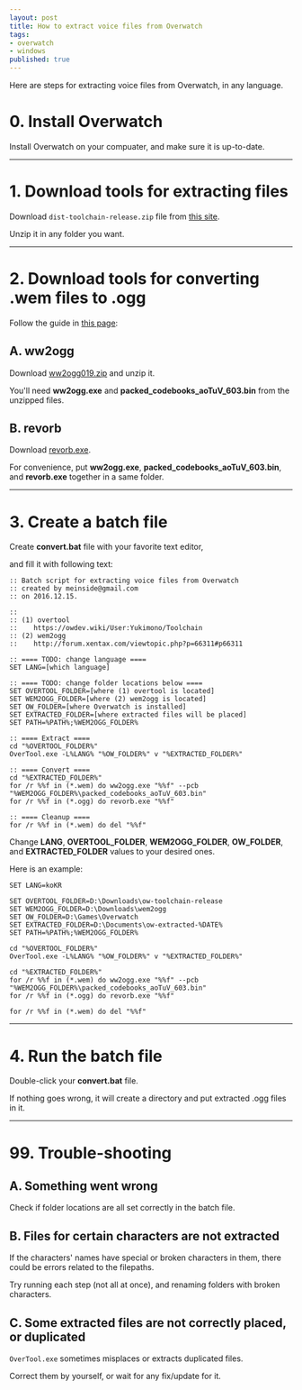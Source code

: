 ```yaml
---
layout: post
title: How to extract voice files from Overwatch
tags:
- overwatch
- windows
published: true
---
```


Here are steps for extracting voice files from Overwatch, in any language.

# 0. Install Overwatch

Install Overwatch on your compuater, and make sure it is up-to-date.

----

# 1. Download tools for extracting files

Download `dist-toolchain-release.zip` file from [this site](https://owdev.wiki/User:Yukimono/Toolchain).

Unzip it in any folder you want.

----

# 2. Download tools for converting .wem files to .ogg

Follow the guide in [this page](http://forum.xentax.com/viewtopic.php?p=66311#p66311):

## A. ww2ogg

Download [ww2ogg019.zip](http://hcs64.com/files/ww2ogg019.zip) and unzip it.

You'll need **ww2ogg.exe** and **packed_codebooks_aoTuV_603.bin** from the unzipped files.

## B. revorb

Download [revorb.exe](http://yirkha.fud.cz/progs/foobar2000/revorb.exe).

For convenience, put **ww2ogg.exe**, **packed_codebooks_aoTuV_603.bin**, and **revorb.exe** together in a same folder.

----

# 3. Create a batch file

Create **convert.bat** file with your favorite text editor,

and fill it with following text:

```
:: Batch script for extracting voice files from Overwatch
:: created by meinside@gmail.com
:: on 2016.12.15.

::
:: (1) overtool
::    https://owdev.wiki/User:Yukimono/Toolchain
:: (2) wem2ogg
::    http://forum.xentax.com/viewtopic.php?p=66311#p66311

:: ==== TODO: change language ====
SET LANG=[which language]

:: ==== TODO: change folder locations below ====
SET OVERTOOL_FOLDER=[where (1) overtool is located]
SET WEM2OGG_FOLDER=[where (2) wem2ogg is located]
SET OW_FOLDER=[where Overwatch is installed]
SET EXTRACTED_FOLDER=[where extracted files will be placed]
SET PATH=%PATH%;%WEM2OGG_FOLDER%

:: ==== Extract ====
cd "%OVERTOOL_FOLDER%"
OverTool.exe -L%LANG% "%OW_FOLDER%" v "%EXTRACTED_FOLDER%"

:: ==== Convert ====
cd "%EXTRACTED_FOLDER%"
for /r %%f in (*.wem) do ww2ogg.exe "%%f" --pcb "%WEM2OGG_FOLDER%\packed_codebooks_aoTuV_603.bin"
for /r %%f in (*.ogg) do revorb.exe "%%f"

:: ==== Cleanup ====
for /r %%f in (*.wem) do del "%%f"
```

Change **LANG**, **OVERTOOL_FOLDER**, **WEM2OGG_FOLDER**, **OW_FOLDER**, and **EXTRACTED_FOLDER** values to your desired ones.

Here is an example:

```
SET LANG=koKR

SET OVERTOOL_FOLDER=D:\Downloads\ow-toolchain-release
SET WEM2OGG_FOLDER=D:\Downloads\wem2ogg
SET OW_FOLDER=D:\Games\Overwatch
SET EXTRACTED_FOLDER=D:\Documents\ow-extracted-%DATE%
SET PATH=%PATH%;%WEM2OGG_FOLDER%

cd "%OVERTOOL_FOLDER%"
OverTool.exe -L%LANG% "%OW_FOLDER%" v "%EXTRACTED_FOLDER%"

cd "%EXTRACTED_FOLDER%"
for /r %%f in (*.wem) do ww2ogg.exe "%%f" --pcb "%WEM2OGG_FOLDER%\packed_codebooks_aoTuV_603.bin"
for /r %%f in (*.ogg) do revorb.exe "%%f"

for /r %%f in (*.wem) do del "%%f"
```

----

# 4. Run the batch file

Double-click your **convert.bat** file.

If nothing goes wrong, it will create a directory and put extracted .ogg files in it.

----

# 99. Trouble-shooting

## A. Something went wrong

Check if folder locations are all set correctly in the batch file.

## B. Files for certain characters are not extracted

If the characters' names have special or broken characters in them, there could be errors related to the filepaths.

Try running each step (not all at once), and renaming folders with broken characters.

## C. Some extracted files are not correctly placed, or duplicated

`OverTool.exe` sometimes misplaces or extracts duplicated files.

Correct them by yourself, or wait for any fix/update for it.


